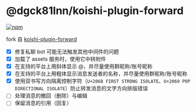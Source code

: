 # @dgck81lnn/koishi-plugin-forward

[![npm](https://img.shields.io/npm/v/@dgck81lnn/koishi-plugin-forward?style=flat-square)](https://www.npmjs.com/package/@dgck81lnn/koishi-plugin-forward)

fork 自 [koishi-plugin-forward](https://npmjs.com/package/koishi-plugin-forward)

* [X] 修复私聊 bot 可能无法触发其他中间件的问题
* [X] 加载了 assets 服务时，使用它中转附件
* [X] 在支持的平台上用斜体显示 @，并尽量使用群昵称/账号昵称
* [X] 在支持的平台上用粗体显示消息发送者的名称，并尽量使用群昵称/账号昵称
* [X] 使用双书写方向隔离控制字符（`U+2068 FIRST STRONG ISOLATE`、`U+2069 POP DIRECTIONAL ISOLATE`）防止转发消息的文字方向排版错误
* [ ] 处理消息的撤回（删除）与编辑
* [ ] 保留消息的引用（回复）
